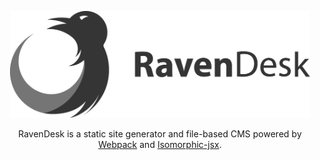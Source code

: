 <p align="center">
  <img alt="RavenDesk" src="https://github.com/TheKnarf/RavenDesk/raw/master/logo/Logotype102.png" width="480" />
</p>

<p align="center">
	RavenDesk is a static site generator and file-based CMS powered by <a href="https://webpack.js.org/">Webpack</a> and <a href="https://github.com/TheKnarf/isomorphic-jsx">Isomorphic-jsx</a>.
</p>

